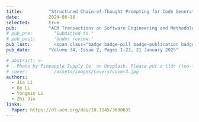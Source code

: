 ```yaml
---
title:          "Structured Chain-of-Thought Prompting for Code Generation"
date:           2024-08-10
selected:       true
pub:            "ACM Transactions on Software Engineering and Methodology (TOSEM)"
# pub_pre:        "Submitted to "
# pub_post:       'Under review.'
pub_last:       ' <span class="badge badge-pill badge-publication badge-success">CCF-A</span>'
pub_date:       "Volume 34, Issue 2, Pages 1-23, 21 January 2025"

# abstract: >-
#   Photo by Pineapple Supply Co. on Unsplash. Please put a tldr (too-long-didnt-read, 1~2 sentences) of your publication here. It is not recommended to put the actual abstract here because it is usually too long to fit in. $\LaTeX$ is supported. $a=b+c$.
# cover:          /assets/images/covers/cover3.jpg
authors:
  - Jia Li
  - Ge Li
  - Yongmin Li
  - Zhi Jin
links:
  Paper: https://dl.acm.org/doi/10.1145/3690635
---
```

